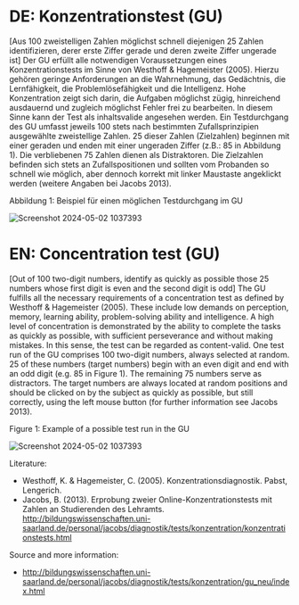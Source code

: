 # DE: Konzentrationstest (GU)

[Aus 100 zweistelligen Zahlen möglichst schnell diejenigen 25 Zahlen identifizieren, derer
erste Ziffer gerade und deren zweite Ziffer ungerade ist]
Der GU erfüllt alle notwendigen Voraussetzungen eines Konzentrationstests im Sinne von Westhoff & Hagemeister (2005). Hierzu gehören geringe Anforderungen an die Wahrnehmung, das Gedächtnis, die Lernfähigkeit, die Problemlösefähigkeit und die Intelligenz. Hohe Konzentration zeigt sich darin, die Aufgaben möglichst zügig, hinreichend ausdauernd und zugleich möglichst Fehler frei zu bearbeiten. In diesem Sinne kann der Test als inhaltsvalide angesehen werden.
Ein Testdurchgang des GU umfasst jeweils 100 stets nach bestimmten Zufallsprinzipien ausgewählte zweistellige Zahlen. 25 dieser Zahlen (Zielzahlen) beginnen mit einer geraden und enden mit einer ungeraden Ziffer (z.B.: 85 in Abbildung 1). Die verbliebenen 75 Zahlen dienen als Distraktoren. Die Zielzahlen befinden sich stets an Zufallspositionen und sollten vom Probanden so schnell wie möglich, aber dennoch korrekt mit linker Maustaste angeklickt werden (weitere Angaben bei Jacobs 2013).

Abbildung 1: Beispiel für einen möglichen Testdurchgang im GU

![Screenshot 2024-05-02 1037393](https://github.com/Juniorprofessur-DTWI/Konzentrationstest/assets/5106443/f084d800-0ce7-4c14-b94c-ff7028d8c332)

# EN: Concentration test (GU)
[Out of 100 two-digit numbers, identify as quickly as possible those 25 numbers whose
first digit is even and the second digit is odd]
The GU fulfills all the necessary requirements of a concentration test as defined by Westhoff & Hagemeister (2005). These include low demands on perception, memory, learning ability, problem-solving ability and intelligence. A high level of concentration is demonstrated by the ability to complete the tasks as quickly as possible, with sufficient perseverance and without making mistakes. In this sense, the test can be regarded as content-valid.
One test run of the GU comprises 100 two-digit numbers, always selected at random. 25 of these numbers (target numbers) begin with an even digit and end with an odd digit (e.g. 85 in Figure 1). The remaining 75 numbers serve as distractors. The target numbers are always located at random positions and should be clicked on by the subject as quickly as possible, but still correctly, using the left mouse button (for further information see Jacobs 2013).

Figure 1: Example of a possible test run in the GU

![Screenshot 2024-05-02 1037393](https://github.com/Juniorprofessur-DTWI/Konzentrationstest/assets/5106443/f084d800-0ce7-4c14-b94c-ff7028d8c332)

Literature:

 - Westhoff, K. & Hagemeister, C. (2005). Konzentrationsdiagnostik. Pabst, Lengerich.
 - Jacobs, B. (2013). Erprobung zweier Online-Konzentrationstests mit Zahlen an Studierenden des Lehramts. http://bildungswissenschaften.uni-saarland.de/personal/jacobs/diagnostik/tests/konzentration/konzentrationstests.html

Source and more information:

 - http://bildungswissenschaften.uni-saarland.de/personal/jacobs/diagnostik/tests/konzentration/gu_neu/index.html
